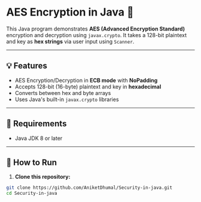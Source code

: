 # AES Encryption in Java 🔐

This Java program demonstrates **AES (Advanced Encryption Standard)** encryption and decryption using `javax.crypto`. It takes a 128-bit plaintext and key as **hex strings** via user input using `Scanner`.

---

## 💡 Features

- AES Encryption/Decryption in **ECB mode** with **NoPadding**
- Accepts 128-bit (16-byte) plaintext and key in **hexadecimal**
- Converts between hex and byte arrays
- Uses Java's built-in `javax.crypto` libraries

---

## 📌 Requirements

- Java JDK 8 or later

---

## 🚀 How to Run

1. **Clone this repository:**

```bash
git clone https://github.com/AniketDhumal/Security-in-java.git
cd Security-in-java
